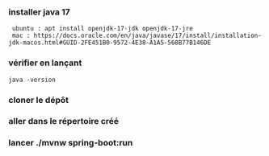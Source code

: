 ### installer java 17
	 ubuntu : apt install openjdk-17-jdk openjdk-17-jre
	 mac : https://docs.oracle.com/en/java/javase/17/install/installation-jdk-macos.html#GUID-2FE451B0-9572-4E38-A1A5-568B77B146DE
### vérifier en lançant 
	java -version
### cloner le dépôt
### aller dans le répertoire créé
### lancer ./mvnw spring-boot:run
	
